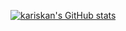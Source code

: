 

[![kariskan's GitHub stats](https://github-readme-stats.vercel.app/api?username=kariskan&theme=radical&card_width=1000)](https://github.com/kariskan/github-readme-stats)   
<br>
